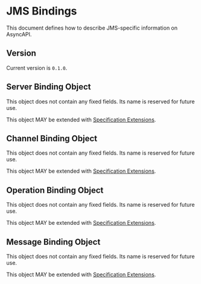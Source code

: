 # JMS Bindings

This document defines how to describe JMS-specific information on AsyncAPI.

<a name="version"></a>

## Version

Current version is `0.1.0`.


<a name="server"></a>

## Server Binding Object

This object does not contain any fixed fields. Its name is reserved for future use.

This object MAY be extended with [Specification Extensions](https://github.com/asyncapi/spec/blob/master/spec/asyncapi.md#specification-extensions).



<a name="channel"></a>

## Channel Binding Object

This object does not contain any fixed fields. Its name is reserved for future use.

This object MAY be extended with [Specification Extensions](https://github.com/asyncapi/spec/blob/master/spec/asyncapi.md#specification-extensions).



<a name="operation"></a>

## Operation Binding Object

This object does not contain any fixed fields. Its name is reserved for future use.

This object MAY be extended with [Specification Extensions](https://github.com/asyncapi/spec/blob/master/spec/asyncapi.md#specification-extensions).



<a name="message"></a>

## Message Binding Object

This object does not contain any fixed fields. Its name is reserved for future use.

This object MAY be extended with [Specification Extensions](https://github.com/asyncapi/spec/blob/master/spec/asyncapi.md#specification-extensions).
